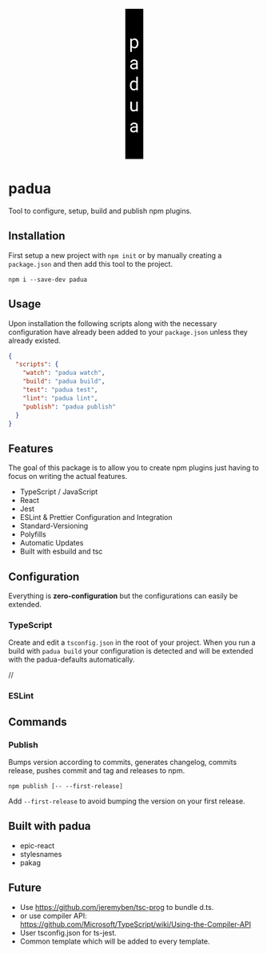 <p align="center">
  <img src="https://github.com/tobua/padua/raw/master/logo.png" alt="padua" height="300">
</p>

# padua

Tool to configure, setup, build and publish npm plugins.

## Installation

First setup a new project with `npm init` or by manually creating a `package.json` and then add this tool to the project.

```
npm i --save-dev padua
```

## Usage

Upon installation the following scripts along with the necessary configuration have already been added to your `package.json` unless they already existed.

```json
{
  "scripts": {
    "watch": "padua watch",
    "build": "padua build",
    "test": "padua test",
    "lint": "padua lint",
    "publish": "padua publish"
  }
}
```

## Features

The goal of this package is to allow you to create npm plugins just having to focus on writing the actual features.

- TypeScript / JavaScript
- React
- Jest
- ESLint & Prettier Configuration and Integration
- Standard-Versioning
- Polyfills
- Automatic Updates
- Built with esbuild and tsc

## Configuration

Everything is **zero-configuration** but the configurations can easily be extended.

### TypeScript

Create and edit a `tsconfig.json` in the root of your project. When you run a build with `padua build` your configuration is detected and will be extended with the padua-defaults automatically.

//

### ESLint

## Commands

### Publish

Bumps version according to commits, generates changelog, commits release, pushes commit and tag and releases to npm.

```
npm publish [-- --first-release]
```

Add `--first-release` to avoid bumping the version on your first release.

## Built with padua

- epic-react
- stylesnames
- pakag

## Future

- Use https://github.com/jeremyben/tsc-prog to bundle d.ts.
- or use compiler API: https://github.com/Microsoft/TypeScript/wiki/Using-the-Compiler-API
- User tsconfig.json for ts-jest.
- Common template which will be added to every template.
